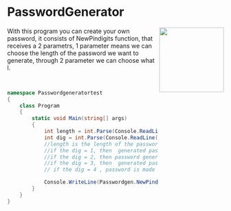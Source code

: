 # PasswordGenerator

<img src="https://cloud.githubusercontent.com/assets/24522089/21962098/41a510c8-db36-11e6-95ef-eb392a0a1919.png" align="right" width="150px" height="150px" /> 



  With this program you can create your own password, it consists of NewPindigits function,  that receives a 2 parametrs,
 1 parameter means we can choose the length of the password we want to generate, through  2 parameter we can choose what l.



```c#

    
namespace Passwordgeneratortest
{
    class Program
    {
        static void Main(string[] args)
        {
            int length = int.Parse(Console.ReadLine());
            int dig = int.Parse(Console.ReadLine());
            //length is the length of the password
            //if the dig = 1, then  generated password consisting of numbers
            //if the dig = 2, then password generated only of the symbols
            //if the dig = 3, then  generated password consisting of letters
            // if the dig = 4 , password is made up of symbols, letters and //numbers.

            Console.WriteLine(Passwordgen.NewPindigits(length, dig));
        }
    }
}



```

